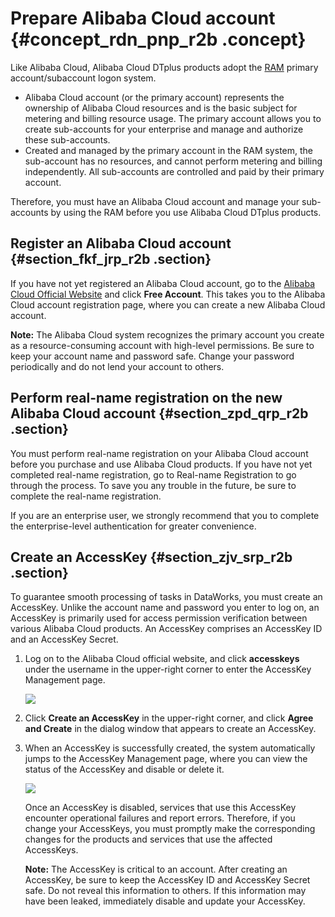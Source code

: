 # Prepare Alibaba Cloud account {#concept_rdn_pnp_r2b .concept}

Like Alibaba Cloud, Alibaba Cloud DTplus products adopt the [RAM](https://www.alibabacloud.com/help/doc-detail/28627.htm) primary account/subaccount logon system.

-   Alibaba Cloud account \(or the primary account\) represents the ownership of Alibaba Cloud resources and is the basic subject for metering and billing resource usage. The primary account allows you to create sub-accounts for your enterprise and manage and authorize these sub-accounts.
-   Created and managed by the primary account in the RAM system, the sub-account has no resources, and cannot perform metering and billing independently. All sub-accounts are controlled and paid by their primary account.

Therefore, you must have an Alibaba Cloud account and manage your sub-accounts by using the RAM before you use Alibaba Cloud DTplus products.

## Register an Alibaba Cloud account {#section_fkf_jrp_r2b .section}

If you have not yet registered an Alibaba Cloud account, go to the [Alibaba Cloud Official Website](https://www.alibabacloud.com/) and click **Free Account**. This takes you to the Alibaba Cloud account registration page, where you can create a new Alibaba Cloud account.

**Note:** The Alibaba Cloud system recognizes the primary account you create as a resource-consuming account with high-level permissions. Be sure to keep your account name and password safe. Change your password periodically and do not lend your account to others.

## Perform real-name registration on the new Alibaba Cloud account {#section_zpd_qrp_r2b .section}

You must perform real-name registration on your Alibaba Cloud account before you purchase and use Alibaba Cloud products. If you have not yet completed real-name registration, go to Real-name Registration to go through the process. To save you any trouble in the future, be sure to complete the real-name registration.

If you are an enterprise user, we strongly recommend that you to complete the enterprise-level authentication for greater convenience.

## Create an AccessKey {#section_zjv_srp_r2b .section}

To guarantee smooth processing of tasks in DataWorks, you must create an AccessKey. Unlike the account name and password you enter to log on, an AccessKey is primarily used for access permission verification between various Alibaba Cloud products. An AccessKey comprises an AccessKey ID and an AccessKey Secret.

1.  Log on to the Alibaba Cloud official website, and click **accesskeys** under the username in the upper-right corner to enter the AccessKey Management page.

    ![](http://static-aliyun-doc.oss-cn-hangzhou.aliyuncs.com/assets/img/16174/15362020308934_en-US.png)

2.  Click **Create an AccessKey** in the upper-right corner, and click **Agree and Create** in the dialog window that appears to create an AccessKey.
3.  When an AccessKey is successfully created, the system automatically jumps to the AccessKey Management page, where you can view the status of the AccessKey and disable or delete it.

    ![](http://static-aliyun-doc.oss-cn-hangzhou.aliyuncs.com/assets/img/16174/15362020308936_en-US.png)

    Once an AccessKey is disabled, services that use this AccessKey encounter operational failures and report errors. Therefore, if you change your AccessKeys, you must promptly make the corresponding changes for the products and services that use the affected AccessKeys.

    **Note:** The AccessKey is critical to an account. After creating an AccessKey, be sure to keep the AccessKey ID and AccessKey Secret safe. Do not reveal this information to others. If this information may have been leaked, immediately disable and update your AccessKey.


